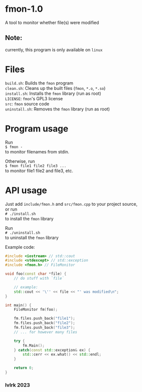 # fmon-1.0
A tool to monitor whether file(s) were modified

## Note:
currently, this program is only available on `linux`

# Files
`build.sh`: Builds the `fmon` program<br>
`clean.sh`: Cleans up the built files (`fmon`, `*.o`, `*.so`)<br>
`install.sh`: Installs the `fmon` library (run as root)<br>
`LICENSE`: `fmon`'s GPL3 license<br>
`src`: `fmon` source code<br>
`uninstall.sh`: Removes the `fmon` library (run as root)

# Program usage
Run<br>
`$ fmon -`<br>
to monitor filenames from stdin.

Otherwise, run<br>
`$ fmon file1 file2 file3 ...`<br>
to monitor file1 file2 and file3, etc.

# API usage
Just add `include/fmon.h` and `src/fmon.cpp` to your project source,<br>
or run<br>
`# ./install.sh`<br>
to install the `fmon` library

Run<br>
`# ./uninstall.sh`<br>
to uninstall the `fmon` library

Example code:
```cpp
#include <iostream> // std::cout
#include <stdexcept> // std::exception
#include <fmon.h> // FileMonitor

void foo(const char *file) {
    // do stuff with `file`

    // example:
    std::cout << '\'' << file << "' was modified\n";
}

int main() {
    FileMonitor fm(foo);

    fm.files.push_back("file1");
    fm.files.push_back("file2");
    fm.files.push_back("file3");
    // ... for however many files

    try {
        fm.Main();
    } catch(const std::exception& ex) {
        std::cerr << ex.what() << std::endl;
    }

    return 0;
}
```

### lvlrk 2023
